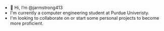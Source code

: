 - 👋 Hi, I’m @jarmstrong413
- I'm currently a computer engineering student at Purdue Univeristy.
- I'm looking to collaborate on or start some personal projects to become more proficient.

<!---
jarmstrong413/jarmstrong413 is a ✨ special ✨ repository because its `README.md` (this file) appears on your GitHub profile.
You can click the Preview link to take a look at your changes.
--->
